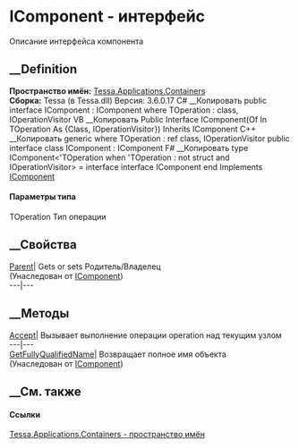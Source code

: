 # IComponent<TOperation> \- интерфейс
Описание интерфейса компонента
## __Definition
 **Пространство имён:**
[Tessa.Applications.Containers](N_Tessa_Applications_Containers.htm)  
 **Сборка:** Tessa (в Tessa.dll) Версия: 3.6.0.17
C# __Копировать
     public interface IComponent<in TOperation> : IComponent
    where TOperation : class, IOperationVisitor
VB __Копировать
     Public Interface IComponent(Of In TOperation As {Class, IOperationVisitor})
    	Inherits IComponent
C++ __Копировать
    generic<typename TOperation>
    where TOperation : ref class, IOperationVisitor
    public interface class IComponent : IComponent
F# __Копировать
     type IComponent<'TOperation when 'TOperation : not struct and IOperationVisitor> = 
        interface
            interface IComponent
        end
Implements
    [IComponent](T_Tessa_Applications_Containers_IComponent.htm)
#### Параметры типа
TOperation
     Тип операции 
## __Свойства
[Parent](P_Tessa_Applications_Containers_IComponent_Parent.htm)|  Gets or sets
Родитель/Владелец  
(Унаследован от [IComponent](T_Tessa_Applications_Containers_IComponent.htm))  
---|---  
##  __Методы
[Accept](M_Tessa_Applications_Containers_IComponent_1_Accept.htm)|  Вызывает
выполнение операции operation над текущим узлом  
---|---  
[GetFullyQualifiedName](M_Tessa_Applications_Containers_IComponent_GetFullyQualifiedName.htm)|
Возвращает полное имя объекта  
(Унаследован от [IComponent](T_Tessa_Applications_Containers_IComponent.htm))  
##  __См. также
#### Ссылки
[Tessa.Applications.Containers - пространство
имён](N_Tessa_Applications_Containers.htm)
